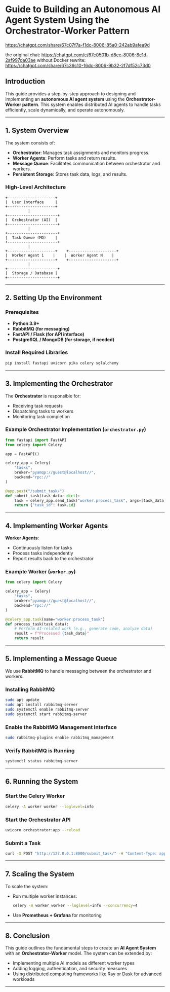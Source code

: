 # Guide to Building an Autonomous AI Agent System Using the Orchestrator-Worker Pattern
https://chatgpt.com/share/67c07f7a-f1dc-8006-85a0-242ab9afea9d

the original chat: https://chatgpt.com/c/67c0501b-d8ec-8006-8c1d-2af997da03ae
without Docker rewrite: https://chatgpt.com/share/67c39c10-16dc-8006-9b32-2f7df52c73d0


## Introduction
This guide provides a step-by-step approach to designing and implementing an **autonomous AI agent system** using the **Orchestrator-Worker pattern**. This system enables distributed AI agents to handle tasks efficiently, scale dynamically, and operate autonomously.

---

## 1. System Overview

The system consists of:
- **Orchestrator**: Manages task assignments and monitors progress.
- **Worker Agents**: Perform tasks and return results.
- **Message Queue**: Facilitates communication between orchestrator and workers.
- **Persistent Storage**: Stores task data, logs, and results.

### High-Level Architecture
```
+---------------------+
|  User Interface     |
+---------------------+
          |
+----------------------+
|  Orchestrator (AI)  |
+----------------------+
          |
+----------------------+
|  Task Queue (MQ)    |
+----------------------+
          |
+---------------------+    +---------------------+
|  Worker Agent 1    |    |  Worker Agent N    |
+---------------------+    +---------------------+
          |
+----------------------+
|  Storage / Database |
+----------------------+
```

---

## 2. Setting Up the Environment

### Prerequisites
- **Python 3.9+**
- **RabbitMQ (for messaging)**
- **FastAPI / Flask (for API interface)**
- **PostgreSQL / MongoDB (for storage, if needed)**

### Install Required Libraries
```sh
pip install fastapi uvicorn pika celery sqlalchemy
```

---

## 3. Implementing the Orchestrator

The **Orchestrator** is responsible for:
- Receiving task requests
- Dispatching tasks to workers
- Monitoring task completion

### Example Orchestrator Implementation (`orchestrator.py`)
```python
from fastapi import FastAPI
from celery import Celery

app = FastAPI()

celery_app = Celery(
    "tasks",
    broker="pyamqp://guest@localhost//",
    backend="rpc://"
)

@app.post("/submit_task/")
def submit_task(task_data: dict):
    task = celery_app.send_task("worker.process_task", args=[task_data])
    return {"task_id": task.id}
```

---

## 4. Implementing Worker Agents

**Worker Agents**:
- Continuously listen for tasks
- Process tasks independently
- Report results back to the orchestrator

### Example Worker (`worker.py`)
```python
from celery import Celery

celery_app = Celery(
    "tasks",
    broker="pyamqp://guest@localhost//",
    backend="rpc://"
)

@celery_app.task(name="worker.process_task")
def process_task(task_data):
    # Perform AI-related work (e.g., generate code, analyze data)
    result = f"Processed {task_data}"
    return result
```

---

## 5. Implementing a Message Queue

We use **RabbitMQ** to handle messaging between the orchestrator and workers.

### Installing RabbitMQ
```sh
sudo apt update
sudo apt install rabbitmq-server
sudo systemctl enable rabbitmq-server
sudo systemctl start rabbitmq-server
```

### Enable the RabbitMQ Management Interface
```sh
sudo rabbitmq-plugins enable rabbitmq_management
```

### Verify RabbitMQ is Running
```sh
systemctl status rabbitmq-server
```

---

## 6. Running the System

### Start the Celery Worker
```sh
celery -A worker worker --loglevel=info
```

### Start the Orchestrator API
```sh
uvicorn orchestrator:app --reload
```

### Submit a Task
```sh
curl -X POST "http://127.0.0.1:8000/submit_task/" -H "Content-Type: application/json" -d '{"task": "Generate Code"}'
```

---

## 7. Scaling the System

To scale the system:
- Run multiple worker instances:
  ```sh
  celery -A worker worker --loglevel=info --concurrency=4
  ```
- Use **Prometheus + Grafana** for monitoring

---

## 8. Conclusion

This guide outlines the fundamental steps to create an **AI Agent System** with an **Orchestrator-Worker** model. The system can be extended by:
- Implementing multiple AI models as different worker types
- Adding logging, authentication, and security measures
- Using distributed computing frameworks like Ray or Dask for advanced workloads

---
